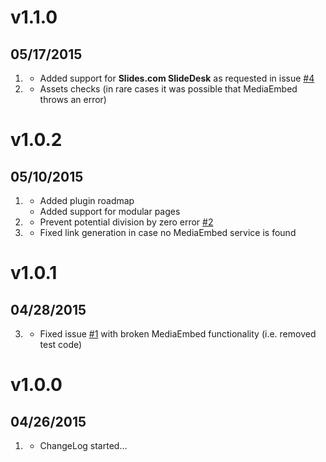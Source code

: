 # v1.1.0
## 05/17/2015

1. [](#new)
	* Added support for **Slides.com SlideDesk** as requested in issue [#4](https://github.com/Sommerregen/grav-plugin-mediaembed/issues/4)
2. [](#improved)
	* Assets checks (in rare cases it was possible that MediaEmbed throws an error)

# v1.0.2
## 05/10/2015

1. [](#new)
	* Added plugin roadmap
	* Added support for modular pages
2. [](#improved)
	* Prevent potential division by zero error [#2](https://github.com/Sommerregen/grav-plugin-mediaembed/pull/2)
3. [](#bugfix)
	* Fixed link generation in case no MediaEmbed service is found

# v1.0.1
## 04/28/2015

3. [](#bugfix)
	* Fixed issue [#1](https://github.com/Sommerregen/grav-plugin-mediaembed/issues/1) with broken MediaEmbed functionality (i.e. removed test code)

# v1.0.0
## 04/26/2015

1. [](#new)
    * ChangeLog started...
